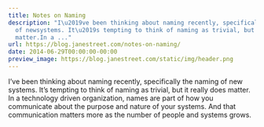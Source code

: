 ```yaml
---
title: Notes on Naming
description: "I\u2019ve been thinking about naming recently, specifically the naming
  of newsystems. It\u2019s tempting to think of naming as trivial, but it really does
  matter.In a ..."
url: https://blog.janestreet.com/notes-on-naming/
date: 2014-06-29T00:00:00-00:00
preview_image: https://blog.janestreet.com/static/img/header.png
---
```


<p>I’ve been thinking about naming recently, specifically the naming of new
systems. It’s tempting to think of naming as trivial, but it really does matter.
In a technology driven organization, names are part of how you communicate about
the purpose and nature of your systems. And that communication matters more as
the number of people and systems grows.</p>

